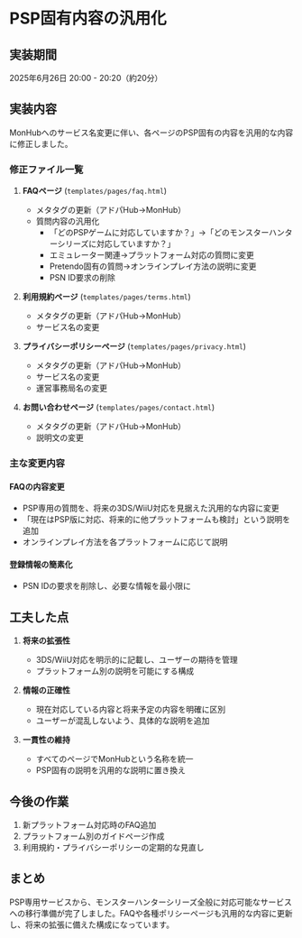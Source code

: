 # PSP固有内容の汎用化

## 実装期間
2025年6月26日 20:00 - 20:20（約20分）

## 実装内容

MonHubへのサービス名変更に伴い、各ページのPSP固有の内容を汎用的な内容に修正しました。

### 修正ファイル一覧

1. **FAQページ** (`templates/pages/faq.html`)
   - メタタグの更新（アドパHub→MonHub）
   - 質問内容の汎用化
     - 「どのPSPゲームに対応していますか？」→「どのモンスターハンターシリーズに対応していますか？」
     - エミュレーター関連→プラットフォーム対応の質問に変更
     - Pretendo固有の質問→オンラインプレイ方法の説明に変更
     - PSN ID要求の削除

2. **利用規約ページ** (`templates/pages/terms.html`)
   - メタタグの更新（アドパHub→MonHub）
   - サービス名の変更

3. **プライバシーポリシーページ** (`templates/pages/privacy.html`)
   - メタタグの更新（アドパHub→MonHub）
   - サービス名の変更
   - 運営事務局名の変更

4. **お問い合わせページ** (`templates/pages/contact.html`)
   - メタタグの更新（アドパHub→MonHub）
   - 説明文の変更

### 主な変更内容

#### FAQの内容変更
- PSP専用の質問を、将来の3DS/WiiU対応を見据えた汎用的な内容に変更
- 「現在はPSP版に対応、将来的に他プラットフォームも検討」という説明を追加
- オンラインプレイ方法を各プラットフォームに応じて説明

#### 登録情報の簡素化
- PSN IDの要求を削除し、必要な情報を最小限に

## 工夫した点

1. **将来の拡張性**
   - 3DS/WiiU対応を明示的に記載し、ユーザーの期待を管理
   - プラットフォーム別の説明を可能にする構成

2. **情報の正確性**
   - 現在対応している内容と将来予定の内容を明確に区別
   - ユーザーが混乱しないよう、具体的な説明を追加

3. **一貫性の維持**
   - すべてのページでMonHubという名称を統一
   - PSP固有の説明を汎用的な説明に置き換え

## 今後の作業

1. 新プラットフォーム対応時のFAQ追加
2. プラットフォーム別のガイドページ作成
3. 利用規約・プライバシーポリシーの定期的な見直し

## まとめ

PSP専用サービスから、モンスターハンターシリーズ全般に対応可能なサービスへの移行準備が完了しました。FAQや各種ポリシーページも汎用的な内容に更新し、将来の拡張に備えた構成になっています。